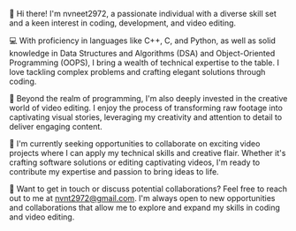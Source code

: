 👋 Hi there! I'm nvneet2972, a passionate individual with a diverse skill set and a keen interest in coding, development, and video editing.

💻 With proficiency in languages like C++, C, and Python, as well as solid knowledge in Data Structures and Algorithms (DSA) and Object-Oriented Programming (OOPS), I bring a wealth of technical expertise to the table. I love tackling complex problems and crafting elegant solutions through coding.

🎥 Beyond the realm of programming, I'm also deeply invested in the creative world of video editing. I enjoy the process of transforming raw footage into captivating visual stories, leveraging my creativity and attention to detail to deliver engaging content.

🤝 I'm currently seeking opportunities to collaborate on exciting video projects where I can apply my technical skills and creative flair. Whether it's crafting software solutions or editing captivating videos, I'm ready to contribute my expertise and passion to bring ideas to life.

📧 Want to get in touch or discuss potential collaborations? Feel free to reach out to me at nvnt2972@gmail.com. I'm always open to new opportunities and collaborations that allow me to explore and expand my skills in coding and video editing.
<!---
nvneet2972/nvneet2972 is a ✨ special ✨ repository because its `README.md` (this file) appears on your GitHub profile.
You can click the Preview link to take a look at your changes.
--->
